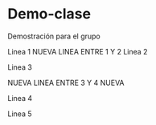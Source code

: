 # Demo-clase
Demostración para el grupo

Linea 1
NUEVA LINEA ENTRE 1 Y 2
Linea 2

Linea 3

NUEVA LINEA ENTRE 3 Y 4 NUEVA

Linea 4

Linea 5
